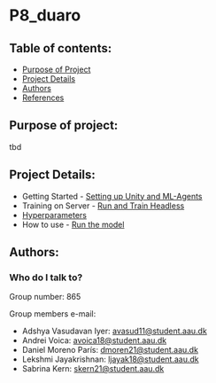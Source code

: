 # P8_duaro

## Table of contents:

- [Purpose of Project](#Purpose-Started)
- [Project Details](#Project-Details)
- [Authors](#Authors)
- [References](#References)

## Purpose of project:

tbd


## Project Details: 
* Getting Started - [Setting up Unity and ML-Agents](docs/GettingStarted/GettingStarted.md)
* Training on Server - [Run and Train Headless](docs/Run-Headless-Training/Run-Headless-Training.md)
* [Hyperparameters](/Unity_env/config/README.md)
* How to use - [Run the model](/docs/HowToUse/How-to-use.md)


## Authors:

### Who do I talk to? ###

Group number: 865

Group members e-mail:
* Adshya Vasudavan Iyer: avasud11@student.aau.dk
* Andrei Voica: avoica18@student.aau.dk
* Daniel Moreno París: dmoren21@student.aau.dk
* Lekshmi Jayakrishnan: ljayak18@student.aau.dk
* Sabrina Kern: skern21@student.aau.dk
